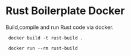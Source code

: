 # Rust Boilerplate Docker

Build,compile and run Rust code via docker.

```
 docker build -t rust-build .

 docker run --rm rust-build
```
